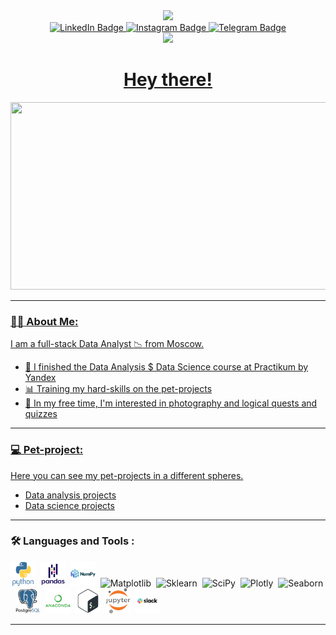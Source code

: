 <div id="header" align="center">
  <img src="https://media.giphy.com/media/KzJkzjggfGN5Py6nkT/giphy.gif" width="100"/>
</div>
<div id="badges" align="center">
  <a href="http://www.linkedin.com/in/oaveryanova">
    <img src="https://img.shields.io/badge/LinkedIn-blue?style=for-the-badge&logo=LinkedIn&logoColor=white" alt="LinkedIn Badge"/>
  </a>
  <a href="https://www.instagram.com/ph_averyanova">
    <img src="https://img.shields.io/badge/Instagram-orange?style=for-the-badge&logo=Instagram&logoColor=white" alt="Instagram Badge"/>
  </a>
  <a href="https://drive.google.com/file/d/1RmEQ7B15x9MXMJAi8lTwSp-VOI5aLIL0/view?usp=drivesdk">
    <img src="https://img.shields.io/badge/Telegram-blue?style=for-the-badge&logo=Telegram&logoColor=white" alt="Telegram Badge"/>
</div>
<div id="badges" align="center">
  <img src="https://komarev.com/ghpvc/?username=Ruzhaya"/>
</div>
<h1 align="center">
  Hey there!
</h1>
<div align="center">
  <img src="https://media.giphy.com/media/Y2siFL8PCUm5ucFBuS/giphy.gif" width="600" height="300"/>
</div>

---

### :woman_technologist: About Me:
I am a full-stack Data Analyst :chart_with_downwards_trend: from Moscow.
- :microscope: I finished the Data Analysis $ Data Science course at Practikum by Yandex 
- :bar_chart: Training my hard-skills on the pet-projects 
- :camera_flash: In my free time, I'm interested in photography and logical quests and quizzes 

---

### :computer: Pet-project:
Here you can see my pet-projects in a different spheres.
* [Data analysis projects](https://github.com/Ruzhaya/Data_analysis_projects)
* [Data science projects](https://github.com/Ruzhaya/Data_science_projects)

---
  
### :hammer_and_wrench: Languages and Tools :
<div>
  <img src="https://github.com/devicons/devicon/blob/master/icons/python/python-original-wordmark.svg" title="Python" alt="Python" width="40" height="40"/>&nbsp;
  <img src="https://github.com/devicons/devicon/blob/master/icons/pandas/pandas-original-wordmark.svg" title="Pandas" alt="Pandas" width="40" height="40"/>&nbsp;
  <img src="https://github.com/devicons/devicon/blob/master/icons/numpy/numpy-original-wordmark.svg" title="NumPy" alt="NumPy" width="40" height="40"/>&nbsp;
  <img src="https://camo.githubusercontent.com/1b50dc4a1670e8748da0063c0728673f060eef77798141c326e55550ad7e1aea/68747470733a2f2f6d6174706c6f746c69622e6f72672f5f7374617469632f6c6f676f325f636f6d707265737365642e737667" title="Matplotlib" alt="Matplotlib" width="70" height="40"/>&nbsp;
  <img src="https://camo.githubusercontent.com/016e54b673ca5a16916351dcac8a3c390aa81c4a5714a8c8320c2824be01d1e1/68747470733a2f2f75706c6f61642e77696b696d656469612e6f72672f77696b6970656469612f636f6d6d6f6e732f7468756d622f302f30352f5363696b69745f6c6561726e5f6c6f676f5f736d616c6c2e7376672f3235363070782d5363696b69745f6c6561726e5f6c6f676f5f736d616c6c2e7376672e706e67" title="Sklearn" alt="Sklearn" width="60" height="40"/>&nbsp;
  <img src="https://github.com/valohai/ml-logos/blob/master/scipy.svg" title="SciPy" alt="SciPy" width="50" height="50"/>&nbsp;
  <img src="https://everipedia-storage.s3.amazonaws.com/ProfilePicture/en/Plotly__a0a015/Plotly-logo-01-square.png__95275.png" title="Plotly" alt="Plotly" width="50" height="50"/>&nbsp;
  <img src="https://github.com/mwaskom/seaborn/blob/master/doc/_static/logo-wide-lightbg.svg" title="Seaborn" alt="Seaborn" width="70" height="40"/>&nbsp;
  <img src="https://github.com/devicons/devicon/blob/master/icons/postgresql/postgresql-original-wordmark.svg" title="PostgreSQL" alt="PostgreSQL" width="40" height="40"/>&nbsp;
  <img src="https://github.com/devicons/devicon/blob/master/icons/anaconda/anaconda-original-wordmark.svg" title="Anaconda" alt="Anaconda" width="40" height="40"/>&nbsp;
  <img src="https://github.com/devicons/devicon/blob/master/icons/bash/bash-original.svg" title="Bash" alt="Bash" width="40" height="40"/>&nbsp;
  <img src="https://github.com/devicons/devicon/blob/master/icons/jupyter/jupyter-original-wordmark.svg" title="Jupyter" alt="Jupyter" width="40" height="40"/>&nbsp;
  <img src="https://github.com/devicons/devicon/blob/master/icons/slack/slack-original-wordmark.svg" title="Slack" alt="Slack" width="40" height="40"/>&nbsp;
</div>  

---
<!---
Ruzhaya/Ruzhaya is a ✨ special ✨ repository because its `README.md` (this file) appears on your GitHub profile.
You can click the Preview link to take a look at your changes.
--->
